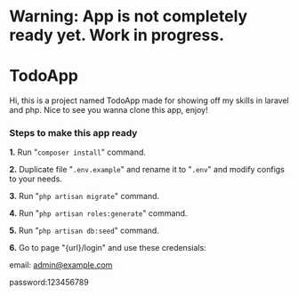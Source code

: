 # Warning: App is not completely ready yet. Work in progress.
# TodoApp
Hi, this is a project named TodoApp made for showing off my skills in laravel and php.
Nice to see you wanna clone this app, enjoy!

### Steps to make this app ready
**1.** Run "`composer install`" command.

**2.** Duplicate file "`.env.example`" and rename it to "`.env`" and modify configs to your needs.

**3.** Run "`php artisan migrate`" command.

**4.** Run "`php artisan roles:generate`" command.

**5.** Run "`php artisan db:seed`" command.

**6.** Go to page "{url}/login" and use these credensials:

email: admin@example.com

password:123456789
